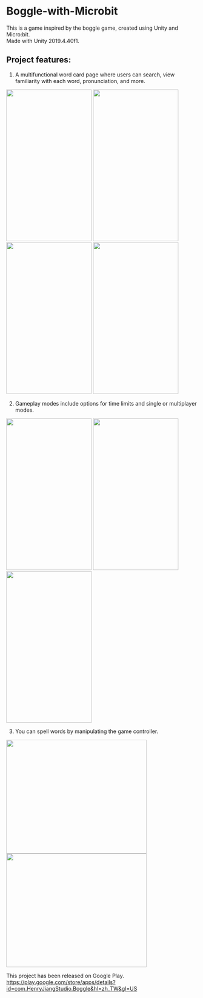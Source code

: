 # Boggle-with-Microbit
This is a game inspired by the boggle game, created using Unity and Micro:bit.  
Made with Unity 2019.4.40f1.

## Project features:
1. A multifunctional word card page where users can search, view familiarity with each word, pronunciation, and more.
<img src="https://github.com/JIANGJIAN-HUA/Boggle-with-Microbit/assets/154335123/a2cfcd88-055f-4e67-9b6c-b86d8b148a32" width="225" height="400">
<img src="https://github.com/JIANGJIAN-HUA/Boggle-with-Microbit/assets/154335123/3c4dc40c-3527-4336-a66b-efc7e5a3e517" width="225" height="400">
<img src="https://github.com/JIANGJIAN-HUA/Boggle-with-Microbit/assets/154335123/f9474196-120e-40ab-b597-7f33b8e7dab2" width="225" height="400">
<img src="https://github.com/JIANGJIAN-HUA/Boggle-with-Microbit/assets/154335123/53c61018-16dd-4664-be59-a2de09f4f2be" width="225" height="400">

2. Gameplay modes include options for time limits and single or multiplayer modes.
<img src="https://github.com/JIANGJIAN-HUA/Boggle-with-Microbit/assets/154335123/b5dc63a7-0d0c-4bd1-8e66-bea401e0b649" width="225" height="400">
<img src="https://github.com/JIANGJIAN-HUA/Boggle-with-Microbit/assets/154335123/19559ea4-70cd-4b1e-bb62-098a4f449f88" width="225" height="400">
<img src="https://github.com/JIANGJIAN-HUA/Boggle-with-Microbit/assets/154335123/4cdb8104-0fc5-43ab-a90f-c24c511f8ab5" width="225" height="400">

3. You can spell words by manipulating the game controller.
<img src="https://github.com/JIANGJIAN-HUA/Boggle-with-Microbit/assets/154335123/b7d3553c-2e00-49cc-a50d-01114c2356c9" width="370" height="300">
<img src="https://github.com/JIANGJIAN-HUA/Boggle-with-Microbit/assets/154335123/d675981b-0681-4157-a16a-226c3763e96b" width="370" height="300">


This project has been released on Google Play.  
https://play.google.com/store/apps/details?id=com.HenryJiangStudio.Boggle&hl=zh_TW&gl=US
